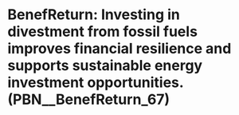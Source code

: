# BenefReturn: __Investing in divestment from fossil fuels improves financial resilience and supports sustainable energy investment opportunities.__ (PBN__BenefReturn_67)


